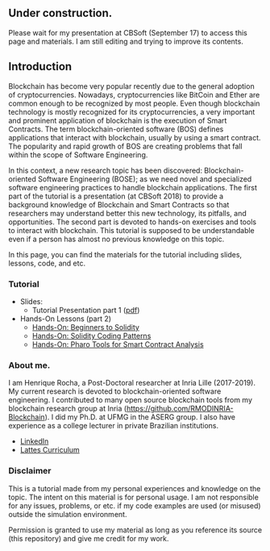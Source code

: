 ## Under construction.

Please wait for my presentation at CBSoft (September 17) to access this page and materials. I am still editing and trying to improve its contents.

## Introduction

Blockchain has become very popular recently due to the general adoption of cryptocurrencies. Nowadays, cryptocurrencies like BitCoin and Ether are common enough to be recognized by most people. Even though blockchain technology is mostly recognized for its cryptocurrencies, a very important and prominent application of blockchain is the execution of Smart Contracts. The term blockchain-oriented software (BOS) defines applications that interact with blockchain, usually by using a smart contract. The popularity and rapid growth of BOS are creating problems that fall within the scope of Software Engineering. 

In this context, a new research topic has been discovered: Blockchain-oriented Software Engineering (BOSE); as we need novel and specialized software engineering practices to handle blockchain applications. The first part of the tutorial is a presentation (at CBSoft 2018) to provide a background knowledge of Blockchain and Smart Contracts so that researchers may understand better this new technology, its pitfalls, and opportunities. The second part is devoted to hands-on exercises and tools to interact with blockchain. This tutorial is supposed to be understandable even if a person has almost no previous knowledge on this topic.

In this page, you can find the materials for the tutorial including slides, lessons, code, and etc.

### Tutorial

* Slides:
  * Tutorial Presentation part 1 ([pdf](2018_cbsoft_blockchain-crash-course.pdf))
* Hands-On Lessons (part 2)  
  * [Hands-On: Beginners to Solidity](beginners1.md)
  * [Hands-On: Solidity Coding Patterns](patterns1.md)
  * [Hands-On: Pharo Tools for Smart Contract Analysis](tools1.md)

### About me.

I am Henrique Rocha, a Post-Doctoral researcher at Inria Lille (2017-2019). My current research is devoted to blockchain-oriented software engineering. I contributed to many open source blockchain tools from my blockchain research group at Inria (https://github.com/RMODINRIA-Blockchain). I did my Ph.D. at UFMG in the ASERG group. I also have experience as a college lecturer in private Brazilian institutions.
* [LinkedIn](https://www.linkedin.com/in/hscrocha/)
* [Lattes Curriculum](http://lattes.cnpq.br/5387568496741674)

### Disclaimer

This is a tutorial made from my personal experiences and knowledge on the topic. The intent on this material is for personal usage. I am not responsible for any issues, problems, or etc. if my code examples are used (or misused) outside the simulation environment.

Permission is granted to use my material as long as you reference its source (this repository) and give me credit for my work.
